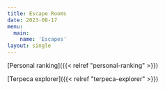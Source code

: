```yaml
---
title: Escape Rooms
date: 2023-08-17
menu:
  main:
    name: 'Escapes'
layout: single
---
```


[Personal ranking]({{< relref "personal-ranking" >}})

[Terpeca explorer]({{< relref "terpeca-explorer" >}})